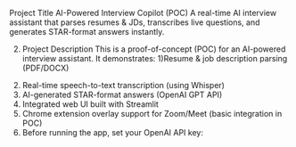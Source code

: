 Project Title
AI-Powered Interview Copilot (POC)
A real-time AI interview assistant that parses resumes & JDs, transcribes live questions, and generates STAR-format answers instantly.

2. Project Description
This is a proof-of-concept (POC) for an AI-powered interview assistant.
It demonstrates:
1)Resume & job description parsing (PDF/DOCX)
2) Real-time speech-to-text transcription (using Whisper)
3) AI-generated STAR-format answers (OpenAI GPT API)
4) Integrated web UI built with Streamlit
5) Chrome extension overlay support for Zoom/Meet (basic integration in POC)
6) Before running the app, set your OpenAI API key:
